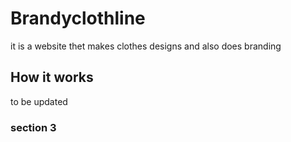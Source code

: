 # Brandyclothline
it is a website thet makes clothes designs and also does branding

## How it works
to be updated
### section 3
